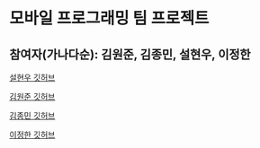 # 모바일 프로그래밍 팀 프로젝트
## 참여자(가나다순): 김원준, 김종민, 설현우, 이정한

[설현우 깃허브](https://github.com/hyeonwoo-Seol)

[김원준 깃허브](https://github.com/Wonjun7073)

[김종민 깃허브](https://github.com/kjm63517)

[이정한 깃허브](https://github.com/DwaeJiGukBab)

